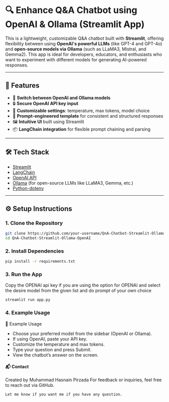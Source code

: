 # 🔍 Enhance Q&A Chatbot using OpenAI & Ollama (Streamlit App)

This is a lightweight, customizable Q&A chatbot built with **Streamlit**, offering flexibility between using **OpenAI's powerful LLMs** (like GPT-4 and GPT-4o) and **open-source models via Ollama** (such as LLaMA3, Mistral, and Gemma2). This app is ideal for developers, educators, and enthusiasts who want to experiment with different models for generating AI-powered responses.

---

## 🚀 Features

- 🔁 **Switch between OpenAI and Ollama models**
- 🔒 **Secure OpenAI API key input**
- 🔧 **Customizable settings**: temperature, max tokens, model choice
- 🧠 **Prompt-engineered template** for consistent and structured responses
- 🖼️ **Intuitive UI** built using Streamlit
- 📦 **LangChain integration** for flexible prompt chaining and parsing

---

## 🛠️ Tech Stack

- [Streamlit](https://streamlit.io/)
- [LangChain](https://www.langchain.com/)
- [OpenAI API](https://platform.openai.com/)
- [Ollama](https://ollama.com/) (for open-source LLMs like LLaMA3, Gemma, etc.)
- [Python-dotenv](https://pypi.org/project/python-dotenv/)

---

## ⚙️ Setup Instructions

### 1. Clone the Repository

```bash
git clone https://github.com/your-username/QnA-Chatbot-Streamlit-Ollama-OpenAI.git
cd QnA-Chatbot-Streamlit-Ollama-OpenAI
```
### 2. Install Dependencies
```bash
pip install -r requirements.txt
```

### 3. Run the App
Copy the OPENAI api key if you are using the option for OPENAI and select the desire model from the given list and do prompt of your own choice
```bash
streamlit run app.py
```

### 4. Example Usage
🧪 Example Usage
- Choose your preferred model from the sidebar (OpenAI or Ollama).
- If using OpenAI, paste your API key.
- Customize the temperature and max tokens.
- Type your question and press Submit.
- View the chatbot’s answer on the screen.

#### 📬 Contact
Created by Muhammad Hasnain Pirzada
For feedback or inquiries, feel free to reach out via GitHub.
```bash
Let me know if you want me if you have any question.
```
